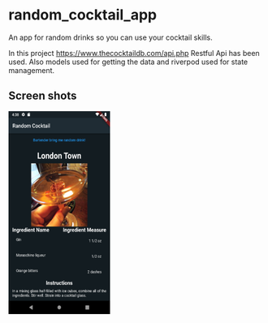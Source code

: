 # random_cocktail_app

An app for random drinks so you can use your cocktail skills.

In this project https://www.thecocktaildb.com/api.php Restful Api has been used. Also models used for getting the data and riverpod used for state management. 

## Screen shots 


<img src="assets\screenshot_1.png" width=200 height=400>